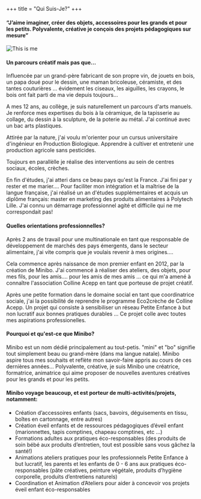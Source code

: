 +++
title = "Qui Suis-Je?"
+++

#### “J’aime imaginer, créer des objets, accessoires pour les grands et pour les petits. Polyvalente, créative je conçois des projets pédagogiques sur mesure”
  
![This is me][1]

#### Un parcours créatif mais pas que... 

Influencée par un grand-père fabricant de son propre vin, de jouets en bois, un papa doué pour le dessin, une maman bricoleuse, céramiste, et des tantes couturières ... évidement les ciseaux, les aiguilles, les crayons, le bois ont fait parti de ma vie depuis toujours...  

A mes 12 ans, au collège, je suis naturellement un parcours d'arts manuels. Je renforce mes expertises du bois à la céramique, de la tapisserie au collage, du dessin à la sculpture, de la poterie au métal. J'ai continué avec un bac arts plastiques.

Attirée par la nature, j'ai voulu m'orienter pour un cursus universitaire d'ingénieur en Production Biologique. Apprendre à cultiver et entretenir une production agricole sans pesticides. 

Toujours en parallèlle je réalise des interventions au sein de centres sociaux, écoles, crèches.

En fin d'études, j'ai atteri dans ce beau pays qu'est la France. J'ai fini par y rester et me marier.... 
Pour faciliter mon intégration et la maîtrise de la langue française, j'ai réalisé un an d'études supplémentaires et acquis un diplôme français: master en marketing des produits alimentaires à Polytech Lille. J'ai connu un démarrage professionnel agité et difficile qui ne me correspondait pas!

#### Quelles orientations professionnelles? 

Après 2 ans de travail pour une multinationale en tant que responsable de développement de marchés des pays émergents, dans le secteur alimentaire, j'ai vite compris que je voulais revenir à mes origines.... 

Cela commence après naissance de mon premier enfant en 2012, par la création de Minibo. J'ai commencé à réaliser des ateliers, des objets, pour mes fils, pour les amis.... pour les amis de mes amis ... ce qui m'a amené à connaître l'association Colline Acepp en tant que porteuse de projet créatif. 

Après une petite formation dans le domaine social en tant que coordinatrice sociale, j'ai la possibilité de reprendre le programme Eco2crèche de Colline Acepp. Un projet qui consiste à sensibiliser un réseau Petite Enfance à but non lucratif aux bonnes pratiques durables ... 
Ce projet colle avec toutes mes aspirations professionelles.

#### Pourquoi et qu'est-ce que Minibo?  

Minibo est un nom dédié principalement au tout-petis. "mini" et "bo" signifie tout simplement beau ou grand-mère (dans ma langue natale). Minibo aspire tous mes souhaits et reflète mon savoir-faire appris au cours de ces dernières années... 
Polyvalente, créative, je suis Minibo une créatrice, formatrice, animatrice qui aime proposer de nouvelles aventures créatives pour les grands et pour les petits. 

#### Minibo voyage beaucoup, et est porteur de multi-activités/projets, notamment: 

* Création d’accessoires enfants (sacs, bavoirs, déguisements en tissu, boîtes en cartonnage, entre autres)
* Création éveil enfants et de ressources pédagogiques d’éveil enfant (marionnettes, tapis comptines, chapeau comptines, etc …)
* Formations adultes aux pratiques éco-responsables (des produits de soin bébé aux produits d’entretien, tout est possible sans vous gâchez la santé!)
* Animations ateliers pratiques pour les professionnels Petite Enfance à but lucratif, les parents et les enfants de 0 - 6 ans aux pratiques éco-responsables (pâte créatives, peinture végétale, produits d’hygiène corporelle, produits d’entretiens naturels)
* Coordination et Animation d’Ateliers pour aider à concevoir vos projets éveil enfant éco-responsables

[1]: /img/me.png

